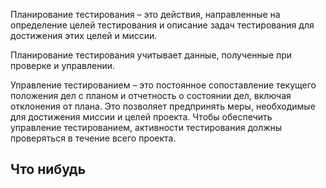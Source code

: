 Планирование тестирования – это действия, направленные на определение целей тестирования
и описание задач тестирования для достижения этих целей и миссии.

Планирование тестирования учитывает данные, полученные при проверке и управлении.

Управление тестированием – это постоянное сопоставление текущего положения дел с планом и отчетность о состоянии дел,
включая отклонения от плана. Это позволяет предпринять меры, необходимые для достижения миссии и целей проекта.
Чтобы обеспечить управление тестированием, активности тестирования должны проверяться в течение всего проекта.


## Что нибудь

